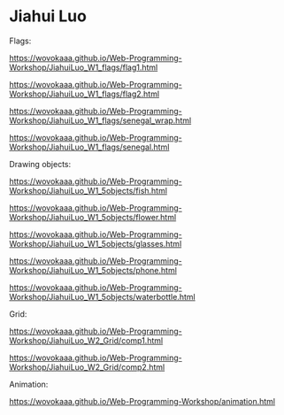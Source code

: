 # Jiahui Luo


Flags:

https://wovokaaa.github.io/Web-Programming-Workshop/JiahuiLuo_W1_flags/flag1.html

https://wovokaaa.github.io/Web-Programming-Workshop/JiahuiLuo_W1_flags/flag2.html

https://wovokaaa.github.io/Web-Programming-Workshop/JiahuiLuo_W1_flags/senegal_wrap.html

https://wovokaaa.github.io/Web-Programming-Workshop/JiahuiLuo_W1_flags/senegal.html


Drawing objects:

https://wovokaaa.github.io/Web-Programming-Workshop/JiahuiLuo_W1_5objects/fish.html

https://wovokaaa.github.io/Web-Programming-Workshop/JiahuiLuo_W1_5objects/flower.html

https://wovokaaa.github.io/Web-Programming-Workshop/JiahuiLuo_W1_5objects/glasses.html

https://wovokaaa.github.io/Web-Programming-Workshop/JiahuiLuo_W1_5objects/phone.html

https://wovokaaa.github.io/Web-Programming-Workshop/JiahuiLuo_W1_5objects/waterbottle.html


Grid:

https://wovokaaa.github.io/Web-Programming-Workshop/JiahuiLuo_W2_Grid/comp1.html

https://wovokaaa.github.io/Web-Programming-Workshop/JiahuiLuo_W2_Grid/comp2.html


Animation:

https://wovokaaa.github.io/Web-Programming-Workshop/animation.html
